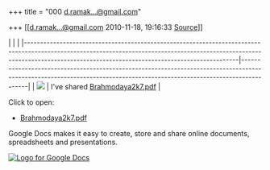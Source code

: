 +++
title = "000 d.ramak...@gmail.com"

+++
[[d.ramak...@gmail.com	2010-11-18, 19:16:33 [Source](https://groups.google.com/g/bvparishat/c/hkeUv7Ynecw)]]



|                                                                                                                                                                                                                              |                                                                                                                                                                        | |------------------------------------------------------------------------------------------------------------------------------------------------------------------------------------------------------------------------------|------------------------------------------------------------------------------------------------------------------------------------------------------------------------| | ![](https://ci4.googleusercontent.com/proxy/C_xLDR-c4UkIg5vQ2SEa1Cwg4kONvDHVY-d6ZZsgIh_tnWWjcFbClbjO5Vv9v7CbMCSsYfM3zhLABpn5MIfMRVbrS2rNfvUZJizkNj9o=s0-d-e1-ft#https://docs.google.com/images/doclist/icon_6_pdf_large.gif) | I've shared [Brahmodaya2k7.pdf](https://docs.google.com/viewer?a=v&pid=explorer&chrome=true&srcid=0B_0UN94vO_JKNDllZmQ3MWMtMTQzYi00N2Y4LWEwYjYtMTU4MTNlZTlhYjdi&hl=en) |

Click to open:

-   [Brahmodaya2k7.pdf](https://docs.google.com/viewer?a=v&pid=explorer&chrome=true&srcid=0B_0UN94vO_JKNDllZmQ3MWMtMTQzYi00N2Y4LWEwYjYtMTU4MTNlZTlhYjdi&hl=en)

  
Google Docs makes it easy to create, store and share online documents, spreadsheets and presentations.

[![Logo for Google Docs](https://ci5.googleusercontent.com/proxy/wOdvm10wsWS-PYtUItuiJAeZ9QaylfkVfNbzxxO1_-jMg8bMPtp7L0UJzIMXPZzyY-MYO7Pbg7tSdxnCwRRp7Egn9xLWzXOYeVQ=s0-d-e1-ft#https://docs.google.com/images/doclist/docs_logo_sm.gif)](http://docs.google.com)

